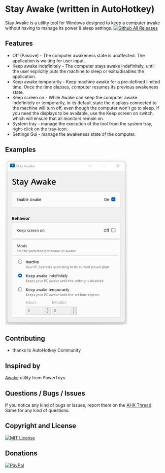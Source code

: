 # Stay Awake (written in AutoHotkey)
Stay Awake is a utility tool for Windows designed to keep a computer awake without having to manage its power & sleep settings.
[![Github All Releases](https://img.shields.io/github/downloads/jNizM/stay-awake/total.svg?style=flat-square&color=brightgreen)]()  


## Features
* Off (Passive) - The computer awakeness state is unaffected. The application is waiting for user input.
* Keep awake indefinitely - The computer stays awake indefinitely, until the user explicitly puts the machine to sleep or exits/disables the application.
* Keep awake temporarily - Keep machine awake for a pre-defined limited time. Once the time elapses, computer resumes its previous awakeness state.
* Keep screen on - While Awake can keep the computer awake indefinitely or temporarily, in its default state the displays connected to the machine will turn off, even though the computer won't go to sleep. If you need the displays to be available, use the Keep screen on switch, which will ensure that all monitors remain on.
* System tray - manage the execution of the tool from the system tray, right-click on the tray-icon.
* Settings Gui - manage the awakeness state of the computer.


## Examples
![StayAwake](img/StayAwake.png)


## Contributing
* thanks to AutoHotkey Community


## Inspired by
[Awake](https://docs.microsoft.com/en-us/windows/powertoys/awake) utility from PowerToys


## Questions / Bugs / Issues
If you notice any kind of bugs or issues, report them on the [AHK Thread](https://www.autohotkey.com/boards/viewtopic.php?t=95857). Same for any kind of questions.


## Copyright and License
[![MIT License](https://img.shields.io/github/license/jNizM/stay-awake.svg?style=flat-square&color=green)](LICENSE)


## Donations
[![PayPal](https://img.shields.io/badge/paypal-donate-ff69b4.svg?style=flat-square)](https://www.paypal.me/smithz)